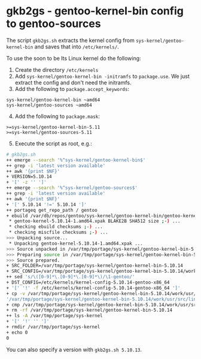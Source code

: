 # gkb2gs - gentoo-kernel-bin config to gentoo-sources

The script `gkb2gs.sh` extracts the kernel config from `sys-kernel/gentoo-kernel-bin` and saves that into `/etc/kernels/`.

To use the soon to be lts Linux kernel do the following:

1. Create the directory `/etc/kernels`
2. Add `sys-kernel/gentoo-kernel-bin -initramfs` to `package.use`. We just extract the config and don't need the initramfs.
3. Add the following to `package.accept_keywords`:

```
sys-kernel/gentoo-kernel-bin ~amd64
sys-kernel/gentoo-sources ~amd64
```

4. Add the following to `package.mask`:

```
>=sys-kernel/gentoo-kernel-bin-5.11
>=sys-kernel/gentoo-sources-5.11
```

5. Execute the script as root, e.g.:

```bash
# gkb2gs.sh
++ emerge --search '%^sys-kernel/gentoo-kernel-bin$'
++ grep -i 'latest version available'
++ awk '{print $NF}'
+ VERSION=5.10.14
+ '[' -z '' ']'
++ emerge --search '%^sys-kernel/gentoo-sources$'
++ grep -i 'latest version available'
++ awk '{print $NF}'
+ '[' 5.10.14 '!=' 5.10.14 ']'
++ portageq get_repo_path / gentoo
+ ebuild /var/db/repos/gentoo/sys-kernel/gentoo-kernel-bin/gentoo-kernel-bin-5.10.14.ebuild clean prepare
 * gentoo-kernel-5.10.14-1.amd64.xpak BLAKE2B SHA512 size ;-) ...                                  [ ok ]
 * checking ebuild checksums ;-) ...                                                               [ ok ]
 * checking miscfile checksums ;-) ...                                                             [ ok ]
>>> Unpacking source...
 * Unpacking gentoo-kernel-5.10.14-1.amd64.xpak ...                                                [ ok ]
>>> Source unpacked in /var/tmp/portage/sys-kernel/gentoo-kernel-bin-5.10.14/work
>>> Preparing source in /var/tmp/portage/sys-kernel/gentoo-kernel-bin-5.10.14/work ...
>>> Source prepared.
+ SRC_FOLDER=/var/tmp/portage/sys-kernel/gentoo-kernel-bin-5.10.14
+ SRC_CONFIG=/var/tmp/portage/sys-kernel/gentoo-kernel-bin-5.10.14/work/usr/src/linux-5.10.14/.config
++ sed 's/\([0-9]*\.[0-9]*\.[0-9]*\)/\1-gentoo/'
+ DST_CONFIG=/etc/kernels/kernel-config-5.10.14-gentoo-x86_64
+ '[' '!' -f /etc/kernels/kernel-config-5.10.14-gentoo-x86_64 ']'
+ cp -v /var/tmp/portage/sys-kernel/gentoo-kernel-bin-5.10.14/work/usr/src/linux-5.10.14/.config /etc/kernels/kernel-config-5.10.14-gentoo-x86_64
'/var/tmp/portage/sys-kernel/gentoo-kernel-bin-5.10.14/work/usr/src/linux-5.10.14/.config' -> '/etc/kernels/kernel-config-5.10.14-gentoo-x86_64'
+ cmp /var/tmp/portage/sys-kernel/gentoo-kernel-bin-5.10.14/work/usr/src/linux-5.10.14/.config /etc/kernels/kernel-config-5.10.14-gentoo-x86_64
+ rm -rf /var/tmp/portage/sys-kernel/gentoo-kernel-bin-5.10.14
++ ls -A /var/tmp/portage/sys-kernel
+ '[' '!' '' ']'
+ rmdir /var/tmp/portage/sys-kernel
+ echo 0
0
```

You can also specify a version with `gkb2gs.sh 5.10.13`.
